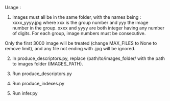 Usage :
1) Images must all be in the same folder, with the names being :
xxxx_yyyy.jpg where xxx is the group number and yyy the image number in the group.
xxxx and yyyy are both integer having any number of digits.
For each group, image numbers must be consecutive.

Only the first 3000 image will be treated (change MAX_FILES to None to remove limit),
and any file not ending with .jpg will be ignored.

2) In produce_descriptors.py, replace /path/to/images_folder/ with the path to images folder (IMAGES_PATH).

3) Run produce_descriptors.py

4) Run produce_indexes.py

5) Run infer.py